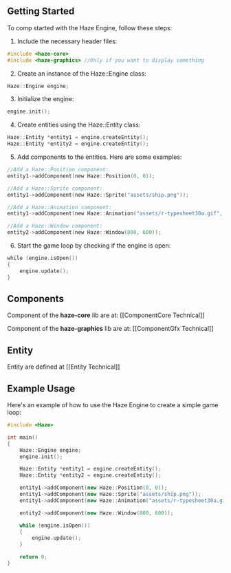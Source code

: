 ## Getting Started

To comp started with the Haze Engine, follow these steps:

1. Include the necessary header files:

```cpp
#include <haze-core>
#include <haze-graphics> //Only if you want to display something
```

2. Create an instance of the Haze::Engine class:

```cpp
Haze::Engine engine;
```

3. Initialize the engine:

```cpp
engine.init();
```

4. Create entities using the Haze::Entity class:

```cpp
Haze::Entity *entity1 = engine.createEntity();
Haze::Entity *entity2 = engine.createEntity();
```

5. Add components to the entities. Here are some examples:

```cpp
//Add a Haze::Position component:
entity1->addComponent(new Haze::Position(0, 0));

//Add a Haze::Sprite component:
entity1->addComponent(new Haze::Sprite("assets/ship.png"));

//Add a Haze::Animation component:
entity1->addComponent(new Haze::Animation("assets/r-typesheet30a.gif", 34, 34, 3, 1));

//Add a Haze::Window component:
entity2->addComponent(new Haze::Window(800, 600));
```

6. Start the game loop by checking if the engine is open:

```cpp
while (engine.isOpen())
{
    engine.update();
}
```

## Components

Component of the **haze-core** lib are at:
[[ComponentCore Technical]]

Component of the **haze-graphics** lib are at:
[[ComponentGfx Technical]]

## Entity
Entity are defined at
[[Entity Technical]]

## Example Usage

Here's an example of how to use the Haze Engine to create a simple game loop:

```cpp
#include <Haze>

int main()
{
    Haze::Engine engine;
    engine.init();

    Haze::Entity *entity1 = engine.createEntity();
    Haze::Entity *entity2 = engine.createEntity();

    entity1->addComponent(new Haze::Position(0, 0));
    entity1->addComponent(new Haze::Sprite("assets/ship.png"));
    entity1->addComponent(new Haze::Animation("assets/r-typesheet30a.gif", 34, 34, 3, 1));

    entity2->addComponent(new Haze::Window(800, 600));

    while (engine.isOpen())
    {
        engine.update();
    }

    return 0;
}
```
